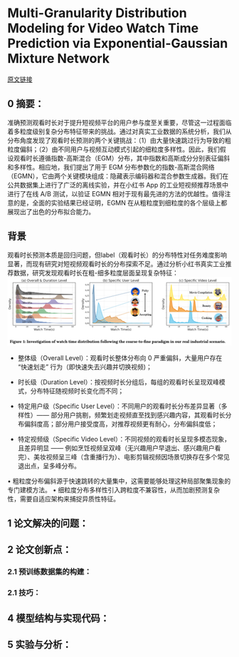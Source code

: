 # Multi-Granularity Distribution Modeling for Video Watch Time Prediction via Exponential-Gaussian Mixture Network
[原文链接](https://arxiv.org/pdf/2508.12665)
## 0 摘要：
准确预测观看时长对于提升短视频平台的用户参与度至关重要，尽管这一过程面临着多粒度级别复杂分布特征带来的挑战。通过对真实工业数据的系统分析，我们从分布角度发现了观看时长预测的两个关键挑战：（1）由大量快速跳过行为导致的粗粒度偏斜；（2）由不同用户与视频互动模式引起的细粒度多样性。因此，我们假设观看时长遵循指数-高斯混合（EGM）分布，其中指数和高斯成分分别表征偏斜和多样性。相应地，我们提出了用于 EGM 分布参数化的指数-高斯混合网络（EGMN），它由两个关键模块组成：隐藏表示编码器和混合参数生成器。我们在公共数据集上进行了广泛的离线实验，并在小红书 App 的工业短视频推荐场景中进行了在线 A/B 测试，以验证 EGMN 相对于现有最先进的方法的优越性。值得注意的是，全面的实验结果已经证明，EGMN 在从粗粒度到细粒度的各个层级上都展现出了出色的分布拟合能力。

## 背景
观看时长预测本质是回归问题，但label（观看时长）的分布特性对任务难度影响显著，而现有研究对短视频观看时长的分布探索不足。通过分析小红书真实工业推荐数据，研究发现观看时长在粗-细多粒度层面呈现复杂特征：
![输入图片说明](/imgs/2025-09-08/3rSuZYswSklIvveE.png)
-   整体级（Overall Level）：观看时长整体分布向 0 严重偏斜，大量用户存在 “快速划走” 行为（即快速失去兴趣并切换视频)；
    
-   时长级（Duration Level）：按视频时长分组后，每组的观看时长呈现双峰模式，分布特征随视频时长变化而不同；
    
-   特定用户级（Specific User Level）：不同用户的观看时长分布差异显著（多样性）—— 部分用户挑剔，频繁划走视频直至找到感兴趣内容，其观看时长分布偏斜度高；部分用户接受度高，对推荐视频更有耐心，分布偏斜度低；
    
-   特定视频级（Specific Video Level）：不同视频的观看时长呈现多模态现象，且差异明显 —— 例如烹饪视频呈双峰（无兴趣用户早退出、感兴趣用户看完）、美妆视频呈三峰（含重播行为）、电影剪辑视频因场景切换存在多个常见退出点，呈多峰分布。

• 粗粒度分布偏斜源于快速跳转的大量集中，这需要能够处理这种局部聚集现象的专门建模方法。
• 细粒度分布多样性引入跨粒度不兼容性，从而加剧预测复杂性，需要自适应架构来捕捉异质性特征。

## 1 论文解决的问题：


## 2 论文创新点：


### 2.1 预训练数据集的构建：


### 2.1 技巧：


## 4 模型结构与实现代码：


## 5 实验与分析：

<!--stackedit_data:
eyJoaXN0b3J5IjpbMTMzNTA4MDgxMSwzMDgwNDEwMDRdfQ==
-->